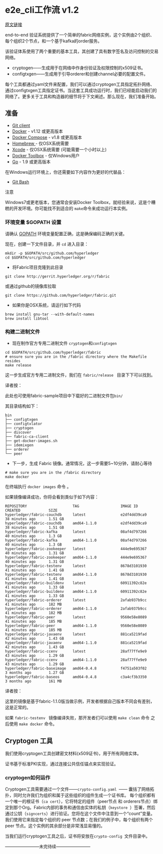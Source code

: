 # e2e_cli工作流 v1.2

[原文链接](https://github.com/hyperledger/fabric/blob/release-1.2/examples/e2e_cli/end-to-end.rst)

end-to-end 验证系统提供了一个简单的fabric网络实例，这个实例由2个组织、每个组织2个节点，和一个基于kafka的order服务。

该验证体系使用了两个重要的基本工具，其创建了具有数字签名及访问控制的交易网络。

* cryptogen——生成用于在网络中作身份验证及权限控制的x509证书。
* configtxgen——生成用于引导orderer和创建channel必要的配置文件。

每个工具都通过yaml文件来配置，我们可以通过cryptogen工具指定拓扑网络、通过configtxgen工具指定证书。当这套工具成功运行时，我们已经能启动我们的网络了。更多关于工具和构造器的细节将于下文阐述。那么现在，我们准备开始。

## 准备

- [Git client](https://git-scm.com/downloads)
- [Docker](https://www.docker.com/products/overview) - v1.12 或更高版本
- [Docker Compose](https://docs.docker.com/compose/overview/) - v1.8 或更高版本
- [Homebrew ](https://brew.sh/) - 仅OSX系统需要
- [Xcode](https://itunes.apple.com/us/app/xcode/id497799835?mt=12) - 仅OSX系统需要 (可能需要一个小时以上)
- [Docker Toolbox](https://docs.docker.com/toolbox/toolbox_install_windows/) - 仅Windows用户
- [Go](https://golang.org/) - 1.9 或更高版本

在Windows运行环境上，你还需要如下内容作为更好的代替品：

- [Git Bash](https://git-scm.com/downloads)

注意

Windows7或更老版本，您通常会安装Docker Toolbox，就经验来说，这是个糟糕的开发环境。你可能找不到适合的 `make`命令来成功运行本实例。

### 环境变量 $GOPATH 设置

请确认 [GOPATH](https://github.com/golang/go/wiki/GOPATH) 环境变量配置正确，这是确保编码正确的关键。

现在，创建一下文件目录，并 `cd` 进入目录：

```shell
mkdir -p $GOPATH/src/github.com/hyperledger
cd $GOPATH/src/github.com/hyperledger
```

* 将Fabric项目克隆到此目录

```shell
git clone http://gerrit.hyperledger.org/r/fabric
```

或通过github的镜像库拉取

```shell
git clone https://github.com/hyperledger/fabric.git
```

* 如果你是OSX系统，请运行如下代码

```shell
brew install gnu-tar --with-default-names
brew install libtool
```

### 构建二进制文件

* 现在制作官方专用二进制文件 `cryptogen`和`configtxgen` 

```shell
cd $GOPATH/src/github.com/hyperledger/fabric
# ensure sure you are in the /fabric directory where the Makefile resides
make release
```

这一步生成官方专用二进制文件，我们在 `fabric/release ` 目录下下可以找到。

译者按：

此处也可使用fabric-sample项目中下载好的二进制文件包`bin/`

其目录结构如下：

```shell
bin
├── configtxgen
├── configtxlator
├── cryptogen
├── discover
├── fabric-ca-client
├── get-docker-images.sh
├── idemixgen
├── orderer
└── peer

```

* 下一步，生成 Fabric 镜像。通常情况，这一步需要5~10分钟，请耐心等待

```shell
# make sure you are in the /fabric directory
make docker
```

在终端执行 `docker images` 命令 。

如果镜像编译成功，你将会看到类似于如下内容：

```shell
REPOSITORY                     TAG                   IMAGE ID            CREATED             SIZE
hyperledger/fabric-couchdb     latest                e2df4dd39ca9        38 minutes ago      1.51 GB
hyperledger/fabric-couchdb     amd64-1.1.0           e2df4dd39ca9        38 minutes ago      1.51 GB
hyperledger/fabric-kafka       latest                08af4d797266        40 minutes ago      1.3 GB
hyperledger/fabric-kafka       amd64-1.1.0           08af4d797266        40 minutes ago      1.3 GB
hyperledger/fabric-zookeeper   latest                444e9e695367        40 minutes ago      1.31 GB
hyperledger/fabric-zookeeper   amd64-1.1.0           444e9e695367        40 minutes ago      1.31 GB
hyperledger/fabric-testenv     latest                8678d3101930        41 minutes ago      1.41 GB
hyperledger/fabric-testenv     amd64-1.1.0           8678d3101930        41 minutes ago      1.41 GB
hyperledger/fabric-buildenv    latest                60911392c82e        41 minutes ago      1.33 GB
hyperledger/fabric-buildenv    amd64-1.1.0           60911392c82e        41 minutes ago      1.33 GB
hyperledger/fabric-orderer     latest                2afab937b9cc        41 minutes ago      182 MB
hyperledger/fabric-orderer     amd64-1.1.0           2afab937b9cc        41 minutes ago      182 MB
hyperledger/fabric-peer        latest                9560e58e8089        41 minutes ago      185 MB
hyperledger/fabric-peer        amd64-1.1.0           9560e58e8089        41 minutes ago      185 MB
hyperledger/fabric-javaenv     latest                881ca5219fad        42 minutes ago      1.43 GB
hyperledger/fabric-javaenv     amd64-1.1.0           881ca5219fad        42 minutes ago      1.43 GB
hyperledger/fabric-ccenv       latest                28af77ffe9e9        43 minutes ago      1.29 GB
hyperledger/fabric-ccenv       amd64-1.1.0           28af77ffe9e9        43 minutes ago      1.29 GB
hyperledger/fabric-baseimage   amd64-0.4.8           f4751a503f02        3 months ago        1.27 GB
hyperledger/fabric-baseos      amd64-0.4.8           c3a4cf3b3350        3 months ago        161 MB
```

译者按：

这里的镜像是基于fabric-1.1.0版当做示例，开发者根据自己版本不同会有差别，这是正常的。

如果 `fabric-testenv ` 镜像编译失败，那开发者们可以使用 `make clean` 命令 之后使用 `make docker` 命令。

## Cryptogen 工具

我们使用cryptogen工具创建密文材料(x509证书)，用于所有网络实体。

证书基于标准PKI实现，通过连接公共信任锚点来实现验证。 

### cryptogen如何运作

Cryptogen工具需要通过一个文件——`crypto-config.yaml `—— 囊括了网络拓扑，同时允许我们为组织和属于这些组织的组件生成一个证书库。 每个组织都有一个唯一的根证书（`ca cert`），它将特定的组件（peer节点 和 orderers节点）绑定到那个Org。Fabric内部的事务和通信由实体的私钥（`keystore `）签署，然后通过公钥（`signcerts`）进行验证。您将在这个文件中注意到一个“count”变量。我们使用它来指定每个组织的 peer 节点数；在我们的例子中，每个组织有两个 peer 节点。这个实例的其余部分是非常浅显易懂的。 

当我们运行cryptogen工具之后，证书将安放在`crypto-config `文件目录中。



————————未完待续————————

